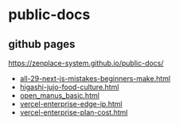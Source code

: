 # public-docs

## github pages
https://zenplace-system.github.io/public-docs/

<!-- BEGIN DOCS LIST -->
- [all-29-next-js-mistakes-beginners-make.html](./docs/all-29-next-js-mistakes-beginners-make.html)
- [higashi-jujo-food-culture.html](./docs/higashi-jujo-food-culture.html)
- [open_manus_basic.html](./docs/open_manus_basic.html)
- [vercel-enterprise-edge-ip.html](./docs/vercel-enterprise-edge-ip.html)
- [vercel-enterprise-plan-cost.html](./docs/vercel-enterprise-plan-cost.html)
<!-- END DOCS LIST -->
